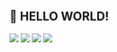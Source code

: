 ## 👋 HELLO WORLD!

<img src="https://img.shields.io/badge/Python-3776AB?style=flat-square&logo=Python&logoColor=white"/>
<img src="https://img.shields.io/badge/csharp-512BD4?style=flat-square&logo=C#&logoColor=white"/>
<img src="https://img.shields.io/badge/Python-3776AB?style=flat-square&logo=Python&logoColor=white"/>
<img src="https://img.shields.io/badge/Python-3776AB?style=flat-square&logo=Python&logoColor=white"/>

